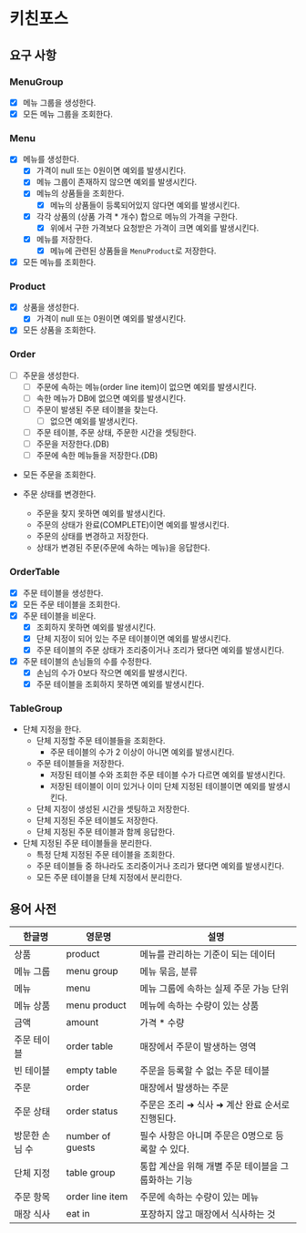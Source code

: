 # 키친포스

## 요구 사항

### MenuGroup

- [x] 메뉴 그룹을 생성한다.
- [x] 모든 메뉴 그룹을 조회한다.

### Menu

- [x] 메뉴를 생성한다.
  - [x] 가격이 null 또는 0원이면 예외를 발생시킨다.
  - [x] 메뉴 그룹이 존재하지 않으면 예외를 발생시킨다.
  - [x] 메뉴의 상품들을 조회한다.
    - [x] 메뉴의 상품들이 등록되어있지 않다면 예외를 발생시킨다.
  - [x] 각각 상품의 (상품 가격 * 개수) 합으로 메뉴의 가격을 구한다.
    - [x] 위에서 구한 가격보다 요청받은 가격이 크면 예외를 발생시킨다.
  - [x] 메뉴를 저장한다.
    - [x] 메뉴에 관련된 상품들을 `MenuProduct`로 저장한다.
- [x] 모든 메뉴를 조회한다.

### Product

- [x] 상품을 생성한다.
  - [x] 가격이 null 또는 0원이면 예외를 발생시킨다.
- [x] 모든 상품을 조회한다.

### Order

- [ ] 주문을 생성한다.
  - [ ] 주문에 속하는 메뉴(order line item)이 없으면 예외를 발생시킨다.
  - [ ] 속한 메뉴가 DB에 없으면 예외를 발생시킨다.
  - [ ] 주문이 발생된 주문 테이블을 찾는다.
    - [ ] 없으면 예외를 발생시킨다.
  - [ ] 주문 테이블, 주문 상태, 주문한 시간을 셋팅한다.
  - [ ] 주문을 저장한다.(DB)
  - [ ] 주문에 속한 메뉴들을 저장한다.(DB)

- 모든 주문을 조회한다.

- 주문 상태를 변경한다.
  - 주문을 찾지 못하면 예외를 발생시킨다.
  - 주문의 상태가 완료(COMPLETE)이면 예외를 발생시킨다.
  - 주문의 상태를 변경하고 저장한다.
  - 상태가 변경된 주문(주문에 속하는 메뉴)을 응답한다.

### OrderTable

- [x] 주문 테이블을 생성한다.
- [x] 모든 주문 테이블을 조회한다.
- [x] 주문 테이블을 비운다.
  - [x] 조회하지 못하면 예외를 발생시킨다.
  - [x] 단체 지정이 되어 있는 주문 테이블이면 예외를 발생시킨다.
  - [x] 주문 테이블의 주문 상태가 조리중이거나 조리가 됐다면 예외를 발생시킨다.
- [x] 주문 테이블의 손님들의 수를 수정한다.
  - [x] 손님의 수가 0보다 작으면 예외를 발생시킨다.
  - [x] 주문 테이블을 조회하지 못하면 예외를 발생시킨다.

### TableGroup

- 단체 지정을 한다.
  - 단체 지정할 주문 테이블들을 조회한다.
    - 주문 테이블의 수가 2 이상이 아니면 예외를 발생시킨다.
  - 주문 테이블들을 저장한다.
    - 저장된 테이블 수와 조회한 주문 테이블 수가 다르면 예외를 발생시킨다.
    - 저장된 테이블이 이미 있거나 이미 단체 지정된 테이블이면 예외를 발생시킨다.
  - 단체 지정이 생성된 시간을 셋팅하고 저장한다.
  - 단체 지정된 주문 테이블도 저장한다.
  - 단체 지정된 주문 테이블과 함께 응답한다.
- 단체 지정된 주문 테이블들을 분리한다.
  - 특정 단체 지정된 주문 테이블을 조회한다.
  - 주문 테이블들 중 하나라도 조리중이거나 조리가 됐다면 예외를 발생시킨다.
  - 모든 주문 테이블을 단체 지정에서 분리한다.

## 용어 사전

| 한글명 | 영문명 | 설명 |
| --- | --- | --- |
| 상품 | product | 메뉴를 관리하는 기준이 되는 데이터 |
| 메뉴 그룹 | menu group | 메뉴 묶음, 분류 |
| 메뉴 | menu | 메뉴 그룹에 속하는 실제 주문 가능 단위 |
| 메뉴 상품 | menu product | 메뉴에 속하는 수량이 있는 상품 |
| 금액 | amount | 가격 * 수량 |
| 주문 테이블 | order table | 매장에서 주문이 발생하는 영역 |
| 빈 테이블 | empty table | 주문을 등록할 수 없는 주문 테이블 |
| 주문 | order | 매장에서 발생하는 주문 |
| 주문 상태 | order status | 주문은 조리 ➜ 식사 ➜ 계산 완료 순서로 진행된다. |
| 방문한 손님 수 | number of guests | 필수 사항은 아니며 주문은 0명으로 등록할 수 있다. |
| 단체 지정 | table group | 통합 계산을 위해 개별 주문 테이블을 그룹화하는 기능 |
| 주문 항목 | order line item | 주문에 속하는 수량이 있는 메뉴 |
| 매장 식사 | eat in | 포장하지 않고 매장에서 식사하는 것 |
